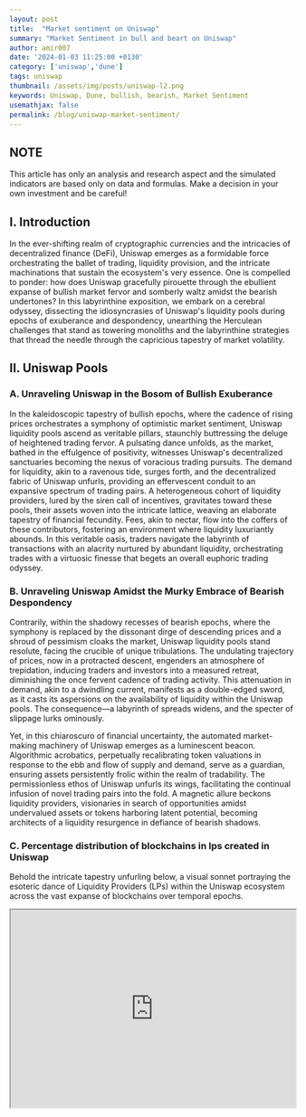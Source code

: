```yaml
---
layout: post
title:  "Market sentiment on Uniswap"
summary: "Market Sentiment in bull and beart on Uniswap"
author: amir007
date: '2024-01-03 11:25:00 +0130'
category: ['uniswap','dune']
tags: uniswap
thumbnail: /assets/img/posts/uniswap-l2.png
keywords: Uniswap, Dune, bullish, bearish, Market Sentiment
usemathjax: false
permalink: /blog/uniswap-market-sentiment/
---
```

## NOTE
This article has only an analysis and research aspect and the simulated indicators are based only on data and formulas. Make a decision in your own investment and be careful!

## I. Introduction
In the ever-shifting realm of cryptographic currencies and the intricacies of decentralized finance (DeFi), Uniswap emerges as a formidable force orchestrating the ballet of trading, liquidity provision, and the intricate machinations that sustain the ecosystem's very essence. One is compelled to ponder: how does Uniswap gracefully pirouette through the ebullient expanse of bullish market fervor and somberly waltz amidst the bearish undertones? In this labyrinthine exposition, we embark on a cerebral odyssey, dissecting the idiosyncrasies of Uniswap's liquidity pools during epochs of exuberance and despondency, unearthing the Herculean challenges that stand as towering monoliths and the labyrinthine strategies that thread the needle through the capricious tapestry of market volatility.

## II. Uniswap Pools
### A. Unraveling Uniswap in the Bosom of Bullish Exuberance

In the kaleidoscopic tapestry of bullish epochs, where the cadence of rising prices orchestrates a symphony of optimistic market sentiment, Uniswap liquidity pools ascend as veritable pillars, staunchly buttressing the deluge of heightened trading fervor. A pulsating dance unfolds, as the market, bathed in the effulgence of positivity, witnesses Uniswap's decentralized sanctuaries becoming the nexus of voracious trading pursuits. The demand for liquidity, akin to a ravenous tide, surges forth, and the decentralized fabric of Uniswap unfurls, providing an effervescent conduit to an expansive spectrum of trading pairs. A heterogeneous cohort of liquidity providers, lured by the siren call of incentives, gravitates toward these pools, their assets woven into the intricate lattice, weaving an elaborate tapestry of financial fecundity. Fees, akin to nectar, flow into the coffers of these contributors, fostering an environment where liquidity luxuriantly abounds. In this veritable oasis, traders navigate the labyrinth of transactions with an alacrity nurtured by abundant liquidity, orchestrating trades with a virtuosic finesse that begets an overall euphoric trading odyssey.

### B. Unraveling Uniswap Amidst the Murky Embrace of Bearish Despondency

Contrarily, within the shadowy recesses of bearish epochs, where the symphony is replaced by the dissonant dirge of descending prices and a shroud of pessimism cloaks the market, Uniswap liquidity pools stand resolute, facing the crucible of unique tribulations. The undulating trajectory of prices, now in a protracted descent, engenders an atmosphere of trepidation, inducing traders and investors into a measured retreat, diminishing the once fervent cadence of trading activity. This attenuation in demand, akin to a dwindling current, manifests as a double-edged sword, as it casts its aspersions on the availability of liquidity within the Uniswap pools. The consequence—a labyrinth of spreads widens, and the specter of slippage lurks ominously.

Yet, in this chiaroscuro of financial uncertainty, the automated market-making machinery of Uniswap emerges as a luminescent beacon. Algorithmic acrobatics, perpetually recalibrating token valuations in response to the ebb and flow of supply and demand, serve as a guardian, ensuring assets persistently frolic within the realm of tradability. The permissionless ethos of Uniswap unfurls its wings, facilitating the continual infusion of novel trading pairs into the fold. A magnetic allure beckons liquidity providers, visionaries in search of opportunities amidst undervalued assets or tokens harboring latent potential, becoming architects of a liquidity resurgence in defiance of bearish shadows.

### C. Percentage distribution of blockchains in lps created in Uniswap
Behold the intricate tapestry unfurling below, a visual sonnet portraying the esoteric dance of Liquidity Providers (LPs) within the Uniswap ecosystem across the vast expanse of blockchains over temporal epochs.

<iframe src="https://dune.com/embeds/3322721/5565371" width="100%" height="350" />

The chart unfolds as an ever-evolving manuscript, meticulously updated weekly, intricately capturing the rhythmic dance of LP creations. Ethereum emerges as the central protagonist in this statistical ballet, witnessing a crescendo of LPs birthing into existence, their genesis interwoven with the fabric of time. The audacious Polygan network asserts its presence, claiming a substantial portion of the LP landscape, yet Ethereum stands as an indomitable sovereign, towering over its blockchain counterparts.

The diagram transforms into a cosmic ballet of percentages, each network—whether a recent entrant or an established denizen—staking its claim in the coveted LP realm. Ethereum, resilient and regal, maintains its apical zenith, orchestrating an unparalleled symphony of LP ascendancy. In the grand narrative of LP proliferation, each network inscribes its numerical legacy onto the Uniswap palimpsest. Ethereum, an enduring protagonist, not only retains but ascends to the pinnacle, a testament to its unwavering allure amidst the perpetual ebb and flow of blockchain dynamics.

### D. ETH price with number of LPs over time on Uniswap
Embark on a mystifying journey through Ethereum's price evolution from January 2021 to July 2022, witnessing the fluctuating dance of liquidity pool creation, ranging from 160 to a staggering 1894 per week. A symphony of bullish enthusiasm echoes, inviting investors into a diverse array of opportunities. However, July 2022 introduces a clandestine metamorphosis, a paradoxical surge in Uniswap LP creation amidst a market in retreat. The zenith occurs in the week of 05-15-2023, where LPs reach an unprecedented ATH of 5392, defying market pessimism. A cryptic subplot unfolds with Bitcoin's ascent mirroring Ethereum, orchestrating a subtle reduction in LPs, impacting the fabric of liquidity creation. December 2023's pages hold the continuation of this esoteric narrative, challenging norms and perplexing market seekers.

<iframe src="https://dune.com/embeds/3322721/5565375" width="100%" height="350" />

## III. Bitcoin buying/selling power in Uniswap and its dependence on Volume
In this review, we calculated the volume of sales and purchase volume of Bitcoin in Uniswap and calculated the power of buying and selling on a monthly basis with this method.
In the month when the number is negative, it means that the selling power of Bitcoin is more than buying, and in the month when the number is positive, it means that the buying power of Bitcoin is more than selling.
In the last few months, we have seen an increase in the purchasing power of Bitcoin on Uniswap. We have calculated the buying/selling power cumulatively (the line that can be seen in the graph) and we have seen an increase in the purchasing power of Bitcoin since the 6th month of 2023.

<iframe src="https://dune.com/embeds/3321048/5562148" width="100%" height="350" />


## IV. The Balance of Power (BOP)
The Balance of Power (BOP) indicator uses price to measure buying and selling pressure. It determines the strength of the buyers and sellers by looking at how strongly the price has changed, rather than using volume. Zero-line crossovers of the BOP indicator can be used as a signal for trend reversals.
BOP is sometimes referred to as Balance of Market Power (BMP).

Embark upon the intricate voyage of comprehending Livshin's intricate methodology for the Balance of Power (BOP) indicator calculation. The original algorithm, a labyrinth of sophistication, unfolds into a more succinct formula:

\[ BOP = \frac{(Close - Open)}{(High - Low)} \]

In this cryptic equation, the variables \( Close \), \( Open \), \( High \), and \( Low \) dance together, portraying the daily ebb and flow of a security. The raw oscillations stemming from these values, while rich in data, evoke a sense of tumultuous disarray, prompting the necessity for smoothing. Livshin, the cryptic maestro, prescribes a remedy — a 14-period Simple Moving Average (SMA). However, the practitioner of this arcane art reserves the right to manipulate the number of periods, tailoring it to the peculiar temporality under the scrutiny of the chart.

Behold the resultant indicator, a spectral entity oscillating within the paradoxical bounds of -1 to +1. A positive manifestation in this cryptic realm signifies a security concluding above its inaugural state. The value's magnitude serves as an augury, indicating the profundity of the positive metamorphosis in price. A zenith of +1, a rarefied attainment, would signify a security unfurling its cryptic wings at the nadir and majestically closing at the zenith for each epoch enshrouded within the moving average's contemplative gaze. The BOP, a beacon in the bewildering expanse of financial analysis, unveils the intricate dance between bullish and bearish forces, inviting the adept to decipher its mystifying revelations.

**1. Ascending zero line crossover**
It indicates the rise of the volume of trades in Uniswap that the power characteristic crosses zero, which gives a signal. This scan is just a starting point. Further refinement and analysis is required.

**2. Crossing the descending zero line**
It shows the decrease in the volume of trades in Uniswap, which is a bearish sign. This scan is just a starting point. Further refinement and analysis is required.

(Fore more information: https://support.stockcharts.com/doku.php?id=scans:indicators#balance_of_power_bop)

<iframe src="https://dune.com/embeds/3321134/5562213" width="100%" height="350" />

## V. OBV
On-Balance Volume (OBV) measures buying and selling pressure in the market. The OBV is calculated by adding the volume of an asset to the OBV when the price of the asset increases and subtracting the volume when the price of the asset decreases.

**Formula for On-Balance Volume (OBV)**
<img src="https://github.com/AmirGhMohseni/amirghmohseni.github.io/blob/master/assets/img/posts/obv-formula.jpg" />

### What Does OBV Tell You?
The On-Balance Volume (OBV) theory centers on differentiating institutional investors (smart money) from retail investors. When mutual funds and pension funds buy an asset retail investors are selling, volume increases even as the price stays steady, eventually driving it upward. The actual numerical value of OBV is insignificant, as it's cumulative and dependent on the start date. Traders focus on OBV movements over time, with the slope of the line carrying the weight of analysis. Analysts use OBV volume to track institutional investors, identifying divergences between volume and price as indicators of the relationship between smart money and the broader market, revealing opportunities to counter prevailing trends.

In the chart below, by calculating the weekly swap volume, MACD, Bitcoin Closing Price, and the signal line and observing the past history, it can be concluded that since the 11th of 2023, when the MACD line has gone below the signal line, the trade volume has increased. We are in Uniswap, which has coincided with the increase in the price of Bitcoin in the middle of the 10th month of 2023.

<iframe src="https://dune.com/embeds/3320340/5560715" width="100%" height="350" />

**Embarking on the Uniswap Liquidity Pool Odyssey Amid Bearish Turbulence**

In the intricate realm of navigating Uniswap liquidity pools amidst bearish tumult, practitioners may weave a tapestry of strategies to weather the storm:

1. **Ethereal Liquidity Monitoring**: Engaging in the spectral act of monitoring liquidity flux unveils the depths of the market, a cryptic endeavor to foresee potential slippages. Real-time data platforms, like mystical oracles, provide the foresight required for making decisions of arcane significance.

2. **Harnessing the Stablecoin Elixir**: Amidst the tempest of bearish sentiments, stablecoins emerge as the elixir, shielding traders from the capricious dance of price volatility. Conjuring stability in portfolios, traders entwine stablecoins like USDT or DAI in their trading pairs, an alchemical safeguard against potential losses.

3. **Venturing into the Esoteric Trading Pair Enigma**: Uniswap's pantheon of trading pairs beckons adventurers to explore the enigma of diversity. Delving into the abyss of less trodden or undervalued tokens, traders unveil cryptic opportunities, navigating the bearish labyrinth with the promise of potential gains.

4. **Becoming a Liquidity Oracle**: For those endowed with excess assets, the ritual of becoming a liquidity provider unfolds. Consecrating assets to the liquidity pools, practitioners partake in a sacred communion, earning fees and riding the currents of price fluctuations, a dance of risk and reward.

## VI. Conclusion
The Uniswap liquidity pools, akin to mystical conduits, play a symphonic role in the tapestry of trading amidst both bullish and bearish echoes. The bearish symphony, with its melancholic notes, presents challenges, yet Uniswap's automated market-making sorcery and permissionless nature weave a spell of liquidity resilience. Through the adoption of sagacious strategies and vigilant observance of market constellations, traders can navigate the Uniswap liquidity pools adeptly, potentially seizing opportunities hidden in the shadows of bearish sentiments. It is imperative to note that this mystical manuscript imparts no investment counsel; individuals are urged to embark on thorough research and seek the counsel of financial soothsayers before casting their lots in the cryptic sea.
